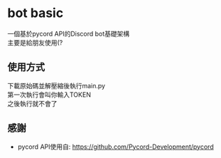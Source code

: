 # bot basic
 
一個基於pycord API的Discord bot基礎架構     
主要是給朋友使用(?

## 使用方式
下載原始碼並解壓縮後執行main.py     
第一次執行會叫你輸入TOKEN       
之後執行就不會了

## 感謝
    
- pycord API使用自: https://github.com/Pycord-Development/pycord
